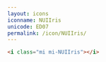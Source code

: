 ```yaml
---
layout: icons
iconname: NUIIris
unicode: ED07
permalink: /icon/NUIIris/
---
```


``` html
<i class="mi mi-NUIIris"></i>
```
